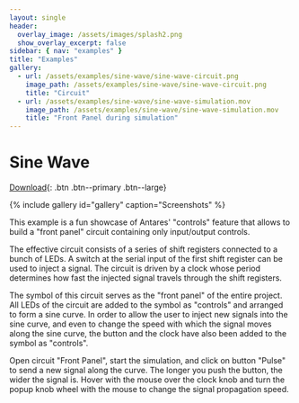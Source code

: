 ```yaml
---
layout: single
header:
  overlay_image: /assets/images/splash2.png
  show_overlay_excerpt: false
sidebar: { nav: "examples" }
title: "Examples"
gallery:
  - url: /assets/examples/sine-wave/sine-wave-circuit.png
    image_path: /assets/examples/sine-wave/sine-wave-circuit.png
    title: "Circuit"
  - url: /assets/examples/sine-wave/sine-wave-simulation.mov
    image_path: /assets/examples/sine-wave/sine-wave-simulation.mov
    title: "Front Panel during simulation"
---
```


# Sine Wave

[Download](https://github.com/flandreas/antares/releases/download/v1.13.0/Sine.Wave.acp){: .btn .btn--primary .btn--large}

{% include gallery id="gallery" caption="Screenshots" %}

This example is a fun showcase of Antares' "controls" feature that allows to build
a "front panel" circuit containing only input/output controls.

The effective circuit consists of a series of shift registers connected to a bunch of
LEDs. A switch at the serial input of the first shift register can be used to inject
a signal. The circuit is driven by a clock whose period determines how fast the
injected signal travels through the shift registers.

The symbol of this circuit serves as the "front panel" of the entire project. All LEDs
of the circuit are added to the symbol as "controls" and arranged to form a sine curve.
In order to allow the user to inject new signals into the sine curve, and even to
change the speed with which the signal moves along the sine curve, the button
and the clock have also been added to the symbol as "controls".

Open circuit "Front Panel", start the simulation, and click on button "Pulse" to send
a new signal along the curve. The longer you push the button, the wider the signal
is. Hover with the mouse over the clock knob and turn the popup knob wheel with the mouse
to change the signal propagation speed.
